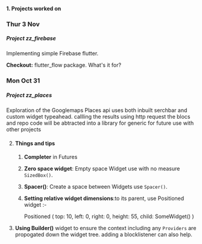 #### 1. Projects worked on

### Thur 3 Nov
##### Project zz_firebase
Implementing simple Firebase flutter.

__Checkout:__ flutter_flow package. What's it for?


### Mon Oct 31


##### Project zz_places
Exploration of the Googlemaps Places api
uses both inbuilt serchbar and custom widget typeahead. callling the results using http request
the blocs and repo code will be abtracted into a library for generic for future use with other projects



2. #### Things and tips
   1. __Completer__ in Futures
   2. __Zero space widget__: Empty space Widget use  with no measure ``SizedBox()``.
   3. __Spacer()__: Create a space between Widgets use ``Spacer()``.
   5. __Setting relative widget dimensions__:to its parent, use Positioned widget :-


         Positioned (
            top: 10,
            left: 0,
            right: 0,
            height: 55,
            child: SomeWidget()
         )
          
      
2. __Using Builder()__ widget to ensure the context including any ``Providers`` are propogated down the widget tree. adding a blocklistener can also help.

